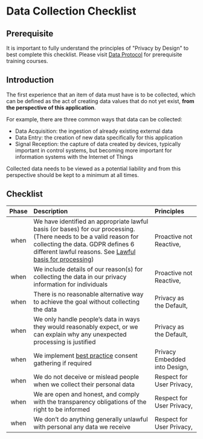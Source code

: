 # Data Collection Checklist

## Prerequisite

It is important to fully understand the principles of "Privacy by Design" to best complete this checklist. Please visit [Data Protocol](https://dataprotocol.com) for prerequisite training courses.

## Introduction

The first experience that an item of data must have is to be collected, which can be defined as the act of creating data values that do not yet exist, **from the perspective of this application**.

For example, there are three common ways that data can be collected:

- Data Acquisition: the ingestion of already existing external data
- Data Entry: the creation of new data specifically for this application
- Signal Reception: the capture of data created by devices, typically important in control systems, but becoming more important for information systems with the Internet of Things

Collected data needs to be viewed as a potential liability and from this perspective should be kept to a minimum at all times.

## Checklist

| Phase | Description | Principles | 
| :---: | :---------- | :--------- |  
| when | We have identified an appropriate lawful basis (or bases) for our processing. (There needs to be a valid reason for collecting the data. GDPR defines 6 different lawful reasons. See [Lawful basis for processing](https:&#x2F;&#x2F;ico.org.uk&#x2F;for-organisations&#x2F;guide-to-data-protection&#x2F;guide-to-the-general-data-protection-regulation-gdpr&#x2F;lawful-basis-for-processing&#x2F;)) | Proactive not Reactive,  |
| when | We include details of our reason(s) for collecting the data in our privacy information for individuals | Proactive not Reactive,  |
| when | There is no reasonable alternative way to achieve the goal without collecting the data | Privacy as the Default,  |
| when | We only handle people’s data in ways they would reasonably expect, or we can explain why any unexpected processing is justified | Privacy as the Default,  |
| when | We implement [best practice](https:&#x2F;&#x2F;ico.org.uk&#x2F;for-organisations&#x2F;guide-to-data-protection&#x2F;guide-to-the-general-data-protection-regulation-gdpr&#x2F;lawful-basis-for-processing&#x2F;consent&#x2F;) consent gathering if required | Privacy Embedded into Design,  |
| when | We do not deceive or mislead people when we collect their personal data | Respect for User Privacy,  |
| when | We are open and honest, and comply with the transparency obligations of the right to be informed | Respect for User Privacy,  |
| when | We don’t do anything generally unlawful with personal any data we receive | Respect for User Privacy,  |

